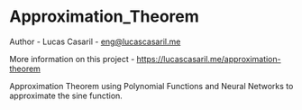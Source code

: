 # Approximation_Theorem
Author - Lucas Casaril - eng@lucascasaril.me

More information on this project - https://lucascasaril.me/approximation-theorem

Approximation Theorem using Polynomial Functions and Neural Networks to approximate the sine function.